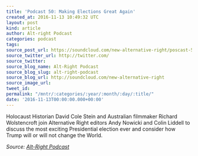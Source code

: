 ```yaml
---
title: 'Podcast 50: Making Elections Great Again'
created_at: 2016-11-13 10:49:32 UTC
layout: post
kind: article
author: Alt-right Podcast
categories: podcast
tags: 
source_post_url: https://soundcloud.com/new-alternative-right/poscast-50-making-elections-great-again
source_twitter_url: http://twitter.com/
source_twitter: 
source_blog_name: Alt-Right Podcast
source_blog_slug: alt-right-podcast
source_blog_url: http://soundcloud.com/new-alternative-right
source_image_url: 
tweet_id: 
permalink: "/mntr/:categories/:year/:month/:day/:title/"
date: '2016-11-13T00:00:00.000+00:00'
---
```

Holocaust Historian David Cole Stein and Australian filmmaker Richard Wolstencroft join Alternative Right editors Andy Nowicki and Colin Liddell to discuss the most exciting Presidential election ever and consider how Trump will or will not change the World.<div class="">
    <i>Source: <a href="http://soundcloud.com/new-alternative-right">Alt-Right Podcast</a></i>
</div>
